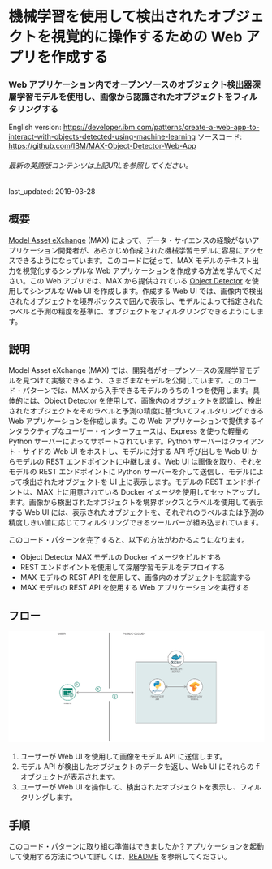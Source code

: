 # 機械学習を使用して検出されたオプジェクトを視覚的に操作するための Web アプリを作成する

### Web アプリケーション内でオープンソースのオブジェクト検出器深層学習モデルを使用し、画像から認識されたオブジェクトをフィルタリングする

English version: https://developer.ibm.com/patterns/create-a-web-app-to-interact-with-objects-detected-using-machine-learning
  ソースコード: https://github.com/IBM/MAX-Object-Detector-Web-App

###### 最新の英語版コンテンツは上記URLを参照してください。
last_updated: 2019-03-28

 
## 概要

[Model Asset eXchange](https://developer.ibm.com/exchanges/models/) (MAX) によって、データ・サイエンスの経験がないアプリケーション開発者が、あらかじめ作成された機械学習モデルに容易にアクセスできるようになっています。このコードに従って、MAX モデルのテキスト出力を視覚化するシンプルな Web アプリケーションを作成する方法を学んでください。この Web アプリでは、MAX から提供されている [Object Detector](https://developer.ibm.com/exchanges/models/all/max-object-detector/) を使用してシンプルな Web UI を作成します。作成する Web UI では、画像内で検出されたオブジェクトを境界ボックスで囲んで表示し、モデルによって指定されたラベルと予測の精度を基準に、オブジェクトをフィルタリングできるようにします。

## 説明

Model Asset eXchange (MAX) では、開発者がオープンソースの深層学習モデルを見つけて実験できるよう、さまざまなモデルを公開しています。このコード・パターンでは、MAX から入手できるモデルのうちの 1 つを使用します。具体的には、Object Detector を使用して、画像内のオブジェクトを認識し、検出されたオブジェクトをそのラベルと予測の精度に基づいてフィルタリングできる Web アプリケーションを作成します。この Web アプリケーションで提供するインタラクティブなユーザー・インターフェースは、Express を使った軽量の Python サーバーによってサポートされています。Python サーバーはクライアント・サイドの Web UI をホストし、モデルに対する API 呼び出しを Web UI からモデルの REST エンドポイントに中継します。Web UI は画像を取り、それをモデルの REST エンドポイントに Python サーバーを介して送信し、モデルによって検出されたオブジェクトを UI 上に表示します。モデルの REST エンドポイントは、MAX 上に用意されている Docker イメージを使用してセットアップします。画像から検出されたオブジェクトを境界ボックスとラベルを使用して表示する Web UI には、表示されたオブジェクトを、それぞれのラベルまたは予測の精度しきい値に応じてフィルタリングできるツールバーが組み込まれています。

このコード・パターンを完了すると、以下の方法がわかるようになります。

* Object Detector MAX モデルの Docker イメージをビルドする 
* REST エンドポイントを使用して深層学習モデルをデプロイする 
* MAX モデルの REST API を使用して、画像内のオブジェクトを認識する
* MAX モデルの REST API を使用する Web アプリケーションを実行する

## フロー

![フロー](./images/architecture-max-object-detector.png)

1. ユーザーが Web UI を使用して画像をモデル API に送信します。
1. モデル API が検出したオブジェクトのデータを返し、Web UI にそれらのｆオブジェクトが表示されます。
1. ユーザーが Web UI を操作して、検出されたオブジェクトを表示し、フィルタリングします。

## 手順

このコード・パターンに取り組む準備はできましたか？アプリケーションを起動して使用する方法について詳しくは、[README](https://github.com/IBM/MAX-Object-Detector-Web-App/blob/master/README.md) を参照してください。
